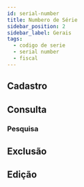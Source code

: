 ```yaml
---
id: serial-number
title: Numbero de Série
sidebar_position: 2
sidebar_label: Gerais
tags:
  - codigo de serie
  - serial number
  - fiscal
---
```


## Cadastro

## Consulta

### Pesquisa

## Exclusão

## Edição
